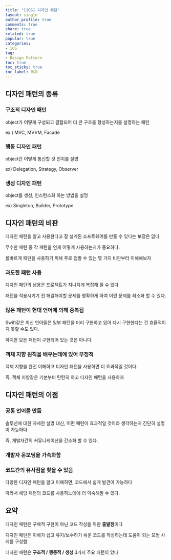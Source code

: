 ```yaml
---
title: "[iOS] 디자인 패턴"
layout: single
author_profile: true
comments: true
share: true
related: true
popular: true
categories:
- iOS
tag:
- Design Pattern
toc: true
toc_sticky: true
toc_label: 목차
---
```


## 디자인 패턴의 종류

### 구조적 디자인 패턴

object가 어떻게 구성되고 결합되어 더 큰 구조를 형성하는지를 설명하는 패턴

ex ) MVC, MVVM, Facade

### 행동 디자인 패턴

object간 어떻게 통신할 것 인지를 설명

ex) Delegation, Strategy, Observer

### 생성 디자인 패턴

object를 생성, 인스턴스화 하는 방법을 설명

ex) Singleton, Builder, Prototype

## 디자인 패턴의 비판

디자인 패턴을 알고 사용한다고 잘 설계된 소프트웨어를 만들 수 있다는 보장은 없다.

무수한 패턴 중 각 패턴을 언제 어떻게 사용하는지가 중요하다.

옳바르게 패턴을 사용하기 위해 주로 접할 수 있는 몇 가지 비판부터 이해해보자

### 과도한 패턴 사용

디자인 패턴의 남용은 프로젝트가 지나치게 복잡해 질 수 있다

패턴을 적용시키기 전 해결해야할 문제를 명확하게 하여 이런 문제를 최소화 할 수 있다.

### 많은 패턴이 현대 언어에 의해 중복됨

Swift같은 최신 언어들은 일부 패턴을 미리 구현하고 있어 다시 구현한다는 건 효율적이지 못할 수도 있다.

하지만 모든 패턴이 구현되어 있는 것은 아니다.

### 객체 지향 원칙을 배우는데에 있어 부정적

객체 지향을 완전 이해하고 디자인 패턴을 사용하면 더 효과적일 것이다.

즉, 객체 지향같은 기본부터 탄탄히 하고 디자인 패턴을 사용하자

## 디자인 패턴의 이점

### 공통 언어를 만듬

솔루션에 대한 자세한 설명 대신, 어떤 패턴이 효과적일 것이라 생각하는지 간단히 설명이 가능하다

즉, 개발자간의 커뮤니케이션을 간소화 할 수 있다.

### 개발자 온보딩을 가속화함

### 코드간의 유사점을 찾을 수 있음

다양한 디자인 패턴을 알고 이해하면, 코드에서 쉽게 발견이 가능하다

따라서 해당 패턴의 코드를 사용하느데에 더 익숙해질 수 있다.

## 요약

디자인 패턴은 구체적 구현이 아닌 코드 작성을 위한 **출발점**이다

디자인 패턴은 이해가 쉽고 유지/보수하기 쉬운 코드를 작성하는데 도움이 되는 모범 사례를 구성함

디자인 패턴은 **구조적 / 행동적 / 생성** 3가지 주요 패턴이 있다
